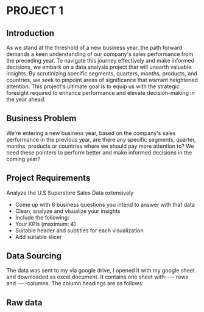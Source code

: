 # PROJECT 1
## Introduction
As we stand at the threshold of a new business year, the path forward demands a keen understanding of our company's sales performance from the preceding year. To navigate this journey effectively and make informed decisions, we embark on a data analysis project that will unearth valuable insights. By scrutinizing specific segments, quarters, months, products, and countries, we seek to pinpoint areas of significance that warrant heightened attention. This project's ultimate goal is to equip us with the strategic foresight required to enhance performance and elevate decision-making in the year ahead.
## Business Problem
We're entering a new business year, based on the company's sales performance in the previous year, are there any specific 
segments, quarter, months, products or countries where we should pay more attention to? We need these pointers to 
perform better and make informed decisions in the coming year?
## Project Requirements
Analyze the U.S Superstore Sales Data extensively
- Come up with 6 business questions you intend to answer with that data
- Clean, analyze and visualize your insights 
- Include the following:
- Your KPIs (maximum: 4)
- Suitable header and subtitles for each visualization
- Add suitable slicer
## Data Sourcing
The data was sent to my via google drive, I opened it with my google sheet and downloaded as excel document.
It contains one sheet with---- rows and ----columns. The column headings are as follows: 
## Raw data
![]()


